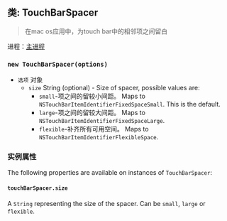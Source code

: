 ## 类: TouchBarSpacer

> 在mac os应用中，为touch bar中的相邻项之间留白

进程：[主进程](../glossary.md#main-process)

### `new TouchBarSpacer(options)`

* `选项` 对象
  * `size` String (optional) - Size of spacer, possible values are:
    * ` small `-项之间的留较小间距。 Maps to `NSTouchBarItemIdentifierFixedSpaceSmall`. This is the default.
    * ` large `-项之间的留较大间距。 Maps to `NSTouchBarItemIdentifierFixedSpaceLarge`.
    * ` flexible `-补齐所有可用空间。 Maps to `NSTouchBarItemIdentifierFlexibleSpace`.

### 实例属性

The following properties are available on instances of `TouchBarSpacer`:

#### `touchBarSpacer.size`

A `String` representing the size of the spacer.  Can be `small`, `large` or `flexible`.
